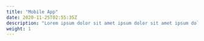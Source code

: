 ```yaml
---
title: "Mobile App"
date: 2020-11-25T02:55:35Z
description: "Lorem ipsum dolor sit amet ipsum dolor sit amet ipsum dolor sit amet"
weight: 1
---
```

